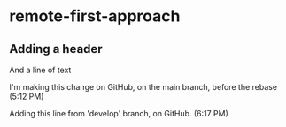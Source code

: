 # remote-first-approach

## Adding a header
And a line of text

I'm making this change on GitHub, on the main branch, before the rebase (5:12 PM)

Adding this line from 'develop' branch, on GitHub. (6:17 PM)
